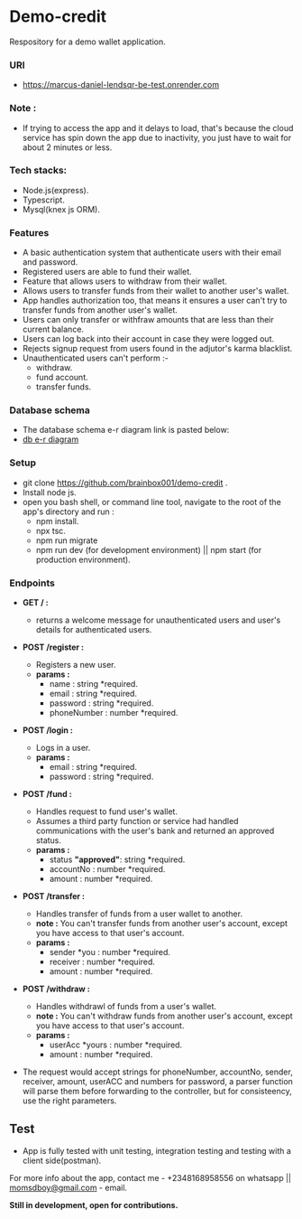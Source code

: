 # Demo-credit
Respository for a demo wallet application.
### URl
  + https://marcus-daniel-lendsqr-be-test.onrender.com
### Note :
+ If trying to access the app and it delays to load, that's because the cloud service has spin down the app due to inactivity, you just have to wait for about 2 minutes or less.

### Tech stacks:
+ Node.js(express).
+ Typescript.
+ Mysql(knex js ORM).

### Features
  + A basic authentication system that authenticate users with their email and password.
  + Registered users are able to fund their wallet.
  + Feature that allows users to withdraw from their wallet.
  + Allows users to transfer funds from their wallet to another user's wallet.
  + App handles authorization too, that means it ensures a user can't try to transfer funds from another user's wallet.
  + Users can only transfer or withfraw amounts that are less than their current balance.
  + Users can log back into their account in case they were logged out.
  + Rejects signup request from users found in the adjutor's karma blacklist.
  + Unauthenticated users can't perform :-
    - withdraw.
    - fund account.
    - transfer funds.
### Database schema
  + The database schema e-r diagram link is pasted below:
  + [db e-r diagram](https://dbdesigner.page.link/PU2n88tgMTGbR7jh7)

### Setup
  + git clone https://github.com/brainbox001/demo-credit .
  + Install node js.
  + open you bash shell, or command line tool, navigate to the root of the app's directory and run :
    - npm install.
    - npx tsc.
    - npm run migrate
    - npm run dev (for development environment) || npm start (for production environment).
### Endpoints
+ **GET / :**
  - returns a welcome message for unauthenticated users and user's details for authenticated users.
+ **POST /register :**
    - Registers a new user.
    - **params :**
        - name : string *required.
        - email : string *required.
        - password : string *required.
        - phoneNumber : number *required.
+ **POST /login :**
    - Logs in a user.
    - **params :**
        - email : string *required.
        - password : string *required.
+ **POST /fund :**
    - Handles request to fund user's wallet.
    - Assumes a third party function or service had handled communications with the user's bank and returned an approved status.
    -  **params :**
        - status **"approved"**: string *required.
        - accountNo : number *required.
        - amount : number *required.
+ **POST /transfer :**
    - Handles transfer of funds from a user wallet to another.
    -  **note :** You can't transfer funds from another user's account, except you have access to that user's account.
    -  **params :**
        - sender *you : number *required.
        - receiver : number *required.
        - amount : number *required.
+ **POST /withdraw :**
    - Handles withdrawl of funds from a user's wallet.
    - **note :** You can't withdraw funds from another user's account, except you have access to that user's account.
    - **params :**
        - userAcc *yours : number *required.
        - amount : number *required.
  
+ The request would accept strings for phoneNumber, accountNo, sender, receiver, amount, userACC and numbers for password, a parser function will parse them before forwarding to the controller, but for consisteency, use the right parameters.
## Test
  + App is fully tested with unit testing, integration testing and testing with a client side(postman).

For more info about the app, contact me - +2348168958556 on whatsapp || momsdboy@gmail.com - email.

**Still in development, open for contributions.**
